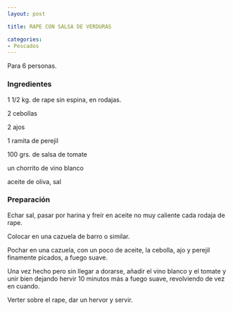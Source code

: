 ```yaml
---
layout: post

title: RAPE CON SALSA DE VERDURAS

categories:
- Pescados
---
```

Para 6 personas.

<h3>Ingredientes</h3>

1 1/2 kg. de rape sin espina, en rodajas.

2 cebollas

2 ajos

1 ramita de perejil

100 grs. de salsa de tomate

un chorrito de vino blanco

aceite de oliva, sal

<h3>Preparación</h3>

Echar sal, pasar por harina y freír en aceite no muy caliente cada rodaja de rape.

Colocar en una cazuela de barro o similar.

Pochar en una cazuela, con un poco de aceite, la cebolla, ajo y perejil finamente picados, a fuego suave.

Una vez hecho pero sin llegar a dorarse, añadir el vino blanco y el tomate y unir bien dejando hervir 10 minutos más a fuego suave, revolviendo de vez en cuando.

Verter sobre el rape, dar un hervor y servir.

